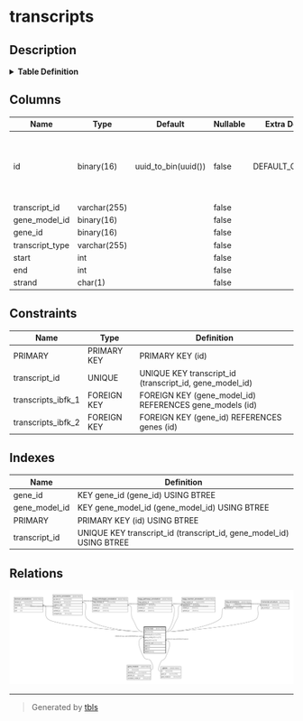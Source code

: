 # transcripts

## Description

<details>
<summary><strong>Table Definition</strong></summary>

```sql
CREATE TABLE `transcripts` (
  `id` binary(16) NOT NULL DEFAULT (uuid_to_bin(uuid())),
  `transcript_id` varchar(255) NOT NULL,
  `gene_model_id` binary(16) NOT NULL,
  `gene_id` binary(16) NOT NULL,
  `transcript_type` varchar(255) NOT NULL,
  `start` int NOT NULL,
  `end` int NOT NULL,
  `strand` char(1) NOT NULL,
  PRIMARY KEY (`id`),
  UNIQUE KEY `transcript_id` (`transcript_id`,`gene_model_id`),
  KEY `gene_model_id` (`gene_model_id`),
  KEY `gene_id` (`gene_id`),
  CONSTRAINT `transcripts_ibfk_1` FOREIGN KEY (`gene_model_id`) REFERENCES `gene_models` (`id`),
  CONSTRAINT `transcripts_ibfk_2` FOREIGN KEY (`gene_id`) REFERENCES `genes` (`id`)
) ENGINE=InnoDB DEFAULT CHARSET=utf8mb4 COLLATE=utf8mb4_0900_ai_ci
```

</details>

## Columns

| Name            | Type         | Default             | Nullable | Extra Definition  | Children                                                                                                                                                                                                                                                                                                                                                      | Parents                       | Comment |
| --------------- | ------------ | ------------------- | -------- | ----------------- | ------------------------------------------------------------------------------------------------------------------------------------------------------------------------------------------------------------------------------------------------------------------------------------------------------------------------------------------------------------- | ----------------------------- | ------- |
| id              | binary(16)   | uuid_to_bin(uuid()) | false    | DEFAULT_GENERATED | [domain_annotations](domain_annotations.md) [go_terms_annotation](go_terms_annotation.md) [kegg_orthologies_annotation](kegg_orthologies_annotation.md) [kegg_pathways_annotation](kegg_pathways_annotation.md) [kegg_reaction_annotation](kegg_reaction_annotation.md) [kog_annotations](kog_annotations.md) [transcript_structure](transcript_structure.md) |                               |         |
| transcript_id   | varchar(255) |                     | false    |                   |                                                                                                                                                                                                                                                                                                                                                               |                               |         |
| gene_model_id   | binary(16)   |                     | false    |                   |                                                                                                                                                                                                                                                                                                                                                               | [gene_models](gene_models.md) |         |
| gene_id         | binary(16)   |                     | false    |                   |                                                                                                                                                                                                                                                                                                                                                               | [genes](genes.md)             |         |
| transcript_type | varchar(255) |                     | false    |                   |                                                                                                                                                                                                                                                                                                                                                               |                               |         |
| start           | int          |                     | false    |                   |                                                                                                                                                                                                                                                                                                                                                               |                               |         |
| end             | int          |                     | false    |                   |                                                                                                                                                                                                                                                                                                                                                               |                               |         |
| strand          | char(1)      |                     | false    |                   |                                                                                                                                                                                                                                                                                                                                                               |                               |         |

## Constraints

| Name               | Type        | Definition                                              |
| ------------------ | ----------- | ------------------------------------------------------- |
| PRIMARY            | PRIMARY KEY | PRIMARY KEY (id)                                        |
| transcript_id      | UNIQUE      | UNIQUE KEY transcript_id (transcript_id, gene_model_id) |
| transcripts_ibfk_1 | FOREIGN KEY | FOREIGN KEY (gene_model_id) REFERENCES gene_models (id) |
| transcripts_ibfk_2 | FOREIGN KEY | FOREIGN KEY (gene_id) REFERENCES genes (id)             |

## Indexes

| Name          | Definition                                                          |
| ------------- | ------------------------------------------------------------------- |
| gene_id       | KEY gene_id (gene_id) USING BTREE                                   |
| gene_model_id | KEY gene_model_id (gene_model_id) USING BTREE                       |
| PRIMARY       | PRIMARY KEY (id) USING BTREE                                        |
| transcript_id | UNIQUE KEY transcript_id (transcript_id, gene_model_id) USING BTREE |

## Relations

![er](transcripts.svg)

---

> Generated by [tbls](https://github.com/k1LoW/tbls)
